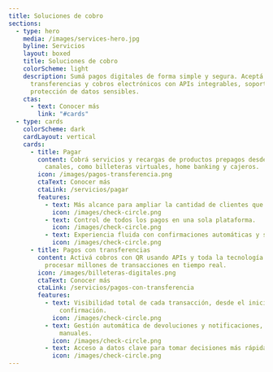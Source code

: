 ```yaml
---
title: Soluciones de cobro
sections:
  - type: hero
    media: /images/services-hero.jpg
    byline: Servicios
    layout: boxed
    title: Soluciones de cobro
    colorScheme: light
    description: Sumá pagos digitales de forma simple y segura. Aceptá QR,
      transferencias y cobros electrónicos con APIs integrables, soporte 24/7 y
      protección de datos sensibles.
    ctas:
      - text: Conocer más
        link: "#cards"
  - type: cards
    colorScheme: dark
    cardLayout: vertical
    cards:
      - title: Pagar
        content: Cobrá servicios y recargas de productos prepagos desde múltiples
          canales, como billeteras virtuales, home banking y cajeros.
        icon: /images/pagos-transferencia.png
        ctaText: Conocer más
        ctaLink: /servicios/pagar
        features:
          - text: Más alcance para ampliar la cantidad de clientes que abonan sus servicios.
            icon: /images/check-circle.png
          - text: Control de todos los pagos en una sola plataforma.
            icon: /images/check-circle.png
          - text: Experiencia fluida con confirmaciones automáticas y sin demoras.
            icon: /images/check-circle.png
      - title: Pagos con transferencias
        content: Activá cobros con QR usando APIs y toda la tecnología link para
          procesar millones de transacciones en tiempo real.
        icon: /images/billeteras-digitales.png
        ctaText: Conocer más
        ctaLink: /servicios/pagos-con-transferencia
        features:
          - text: Visibilidad total de cada transacción, desde el inicio hasta la
              confirmación.
            icon: /images/check-circle.png
          - text: Gestión automática de devoluciones y notificaciones, sin procesos
              manuales.
            icon: /images/check-circle.png
          - text: Acceso a datos clave para tomar decisiones más rápidas.
            icon: /images/check-circle.png
---
```

